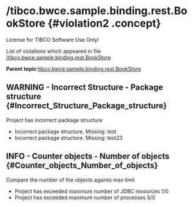 # /tibco.bwce.sample.binding.rest.BookStore {#violation2 .concept}

License for TIBCO Software Use Only!

List of violations which appeared in file [/tibco.bwce.sample.binding.rest.BookStore](../../../projects/tibco.bwce.sample.binding.rest.BookStore/tibco.bwce.sample.binding.rest.BookStore.md)

**Parent topic:**[tibco.bwce.sample.binding.rest.BookStore](../../../qa/projects/tibco.bwce.sample.binding.rest.BookStore.md)

## WARNING - Incorrect Structure - Package structure {#Incorrect_Structure_Package_structure}

Project has incorrect package structure

-   Incorrect package structure. Missing: test
-   Incorrect package structure. Missing: test23

## INFO - Counter objects - Number of objects {#Counter_objects_Number_of_objects}

Compare the number of the objects againts max limit

-   Project has exceeded maximum number of JDBC resources 1/0
-   Project has exceeded maximum number of processes 5/0


